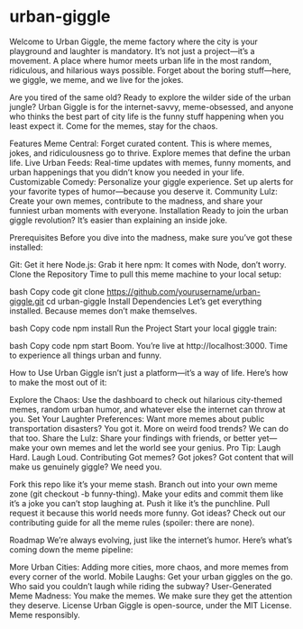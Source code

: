 # urban-giggle
Welcome to Urban Giggle, the meme factory where the city is your playground and laughter is mandatory. It’s not just a project—it’s a movement. A place where humor meets urban life in the most random, ridiculous, and hilarious ways possible. Forget about the boring stuff—here, we giggle, we meme, and we live for the jokes.

Are you tired of the same old? Ready to explore the wilder side of the urban jungle? Urban Giggle is for the internet-savvy, meme-obsessed, and anyone who thinks the best part of city life is the funny stuff happening when you least expect it. Come for the memes, stay for the chaos.

Features
Meme Central: Forget curated content. This is where memes, jokes, and ridiculousness go to thrive. Explore memes that define the urban life.
Live Urban Feeds: Real-time updates with memes, funny moments, and urban happenings that you didn’t know you needed in your life.
Customizable Comedy: Personalize your giggle experience. Set up alerts for your favorite types of humor—because you deserve it.
Community Lulz: Create your own memes, contribute to the madness, and share your funniest urban moments with everyone.
Installation
Ready to join the urban giggle revolution? It’s easier than explaining an inside joke.

Prerequisites
Before you dive into the madness, make sure you’ve got these installed:

Git: Get it here
Node.js: Grab it here
npm: It comes with Node, don’t worry.
Clone the Repository
Time to pull this meme machine to your local setup:

bash
Copy code
git clone https://github.com/yourusername/urban-giggle.git
cd urban-giggle
Install Dependencies
Let’s get everything installed. Because memes don’t make themselves.

bash
Copy code
npm install
Run the Project
Start your local giggle train:

bash
Copy code
npm start
Boom. You’re live at http://localhost:3000. Time to experience all things urban and funny.

How to Use
Urban Giggle isn’t just a platform—it’s a way of life. Here’s how to make the most out of it:

Explore the Chaos: Use the dashboard to check out hilarious city-themed memes, random urban humor, and whatever else the internet can throw at you.
Set Your Laughter Preferences: Want more memes about public transportation disasters? You got it. More on weird food trends? We can do that too.
Share the Lulz: Share your findings with friends, or better yet—make your own memes and let the world see your genius.
Pro Tip: Laugh Hard. Laugh Loud.
Contributing
Got memes? Got jokes? Got content that will make us genuinely giggle? We need you.

Fork this repo like it’s your meme stash.
Branch out into your own meme zone (git checkout -b funny-thing).
Make your edits and commit them like it’s a joke you can’t stop laughing at.
Push it like it’s the punchline.
Pull request it because this world needs more funny.
Got ideas? Check out our contributing guide for all the meme rules (spoiler: there are none).

Roadmap
We’re always evolving, just like the internet’s humor. Here’s what’s coming down the meme pipeline:

More Urban Cities: Adding more cities, more chaos, and more memes from every corner of the world.
Mobile Laughs: Get your urban giggles on the go. Who said you couldn’t laugh while riding the subway?
User-Generated Meme Madness: You make the memes. We make sure they get the attention they deserve.
License
Urban Giggle is open-source, under the MIT License. Meme responsibly.
